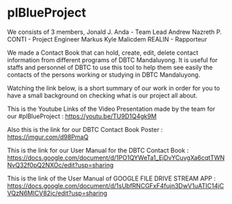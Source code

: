 # plBlueProject

We consists of 3 members, 
Jonald J. Anda - Team Lead 
Andrew Nazreth P. CONTI - Project Engineer 
Markus Kyle Malicdem REALIN - Rapporteur


We made a Contact Book that can hold, create, edit, delete contact information from different programs of DBTC Mandaluyong.
It is useful for staffs and personnel of DBTC to use this tool to help them see easily the contacts of the persons working or studying in DBTC Mandaluyong.


Watching the link below, is a short summary of our work in order for you to have a small background on checking what is our project all about.

This is the Youtube Links of the Video Presentation made by the team for our #plBlueProject :
https://youtu.be/TU9D1Q4gk9M

Also this is the link for our DBTC Contact Book Poster :
https://imgur.com/d98PmaQ

This is the link for our User Manual for the DBTC Contact Book :
https://docs.google.com/document/d/1PO1QYWeTa1_EjDvYCuvgXa6cqtTWNNvQ32f0pQ2NXOc/edit?usp=sharing

This is the link of the User Manual of GOOGLE FILE DRIVE STREAM APP :
https://docs.google.com/document/d/1sUbfRNCGFxF4fujn3DwV1uATIC14jCVQzN6MICV82jc/edit?usp=sharing
